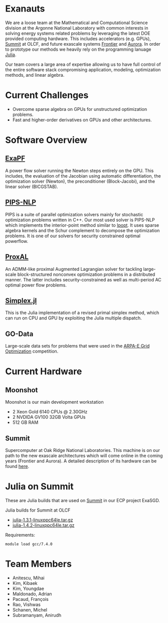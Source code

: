 # Exanauts

We are a loose team at the Mathematical and Computational Science division at the Argonne National Laboratory with common interests in solving energy systems related problems by leveraging the latest DOE provided computing hardware. This includes accelerators (e.g. GPUs), [Summit](https://www.olcf.ornl.gov/summit/) at OLCF, and future exascale systems [Frontier](https://www.olcf.ornl.gov/frontier/) and [Aurora](https://www.alcf.anl.gov/aurora). In order to prototype our methods we heavily rely on the programming lanuage [Julia](https://julialang.org/).

Our team covers a large area of expertise allowing us to have full control of the entire software stack compromising application, modeling, optimization methods, and linear algebra.

# Current Challenges

* Overcome sparse algebra on GPUs for unstructured optimization problems.
* Fast and higher-order derivatives on GPUs and other architectures.

# Software Overview

## [ExaPF](https://github.com/exanauts/ExaPF.jl)

A power flow solver running the Newton steps entirely on the GPU. This includes, the evaluation of the Jacobian using automatic differentiation, the optimization solver (Newton), the preconditioner (Block-Jacobi), and the linear solver (BICGSTAB).

## [PIPS-NLP](https://github.com/Argonne-National-Laboratory/PIPS/)

PIPS is a suite of parallel optimization solvers mainly for stochastic optimization problems written in C++. Our most used solver is PIPS-NLP which implements the interior-point method similar to [Ipopt](https://github.com/coin-or/Ipopt). It uses sparse algebra kernels and the Schur complement to decompose the optimization problems. It is one of our solvers for security constrained optimal powerflow.

## [ProxAL](https://github.com/exanauts/proxALM)

An ADMM-like proximal Augmented Lagrangian solver for tackling large-scale block-structured nonconvex optimization problems in a distributed manner. The latter includes security-constrained as well as multi-period AC optimal power flow problems.

## [Simplex.jl](https://github.com/exanauts/Simplex.jl)

This is the Julia implementation of a revised primal simplex method, which can run on CPU and GPU by exploiting the Julia multiple dispatch.

## GO-Data

Large-scale data sets for problems that were used in the [ARPA-E Grid Optimization](https://gocompetition.energy.gov/) competition.

# Current Hardware

## Moonshot

Moonshot is our main development workstation

* 2 Xeon Gold 6140 CPUs @ 2.30GHz
* 2 NVDIDA GV100 32GB Volta GPUs
* 512 GB RAM

## Summit

Supercomputer at Oak Ridge National Laboratories. This machine is on our path to the new exascale architectures which will come online in the coming years (Frontier and Aurora).
A detailed description of its hardware can be found [here](https://www.olcf.ornl.gov/olcf-resources/compute-systems/summit/).

# Julia on Summit

These are Julia builds that are used on [Summit](https://www.olcf.ornl.gov/summit/) in our ECP project ExaSGD.

Julia builds for Summit at OLCF
* [julia-1.3.1-linuxppc64le.tar.gz](https://www.mcs.anl.gov/~schanen/julia-1.3.1-linuxppc64le.tar.gz)
* [julia-1.4.2-linuxppc64le.tar.gz](https://www.mcs.anl.gov/~schanen/julia-1.4.2-linuxppc64le.tar.gz)

Requirements:

```
module load gcc/7.4.0
```
# Team Members

* Anitescu, Mihai
* Kim, Kibaek
* Kim, Youngdae
* Maldonado, Adrian
* Pacaud, François
* Rao, Vishwas
* Schanen, Michel
* Subramanyam, Anirudh
